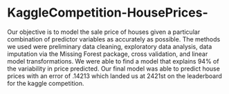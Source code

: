 # KaggleCompetition-HousePrices-
Our objective is to model the sale price of houses given a particular combination of predictor variables as accurately as possible. The methods we used were preliminary data cleaning, exploratory data analysis, data imputation via the Missing Forest package, cross validation, and linear model transformations. We were able to find a model that explains 94% of the variability in price predicted. Our final model was able to predict house prices with an error of .14213 which landed us at 2421st on the leaderboard for the kaggle competition. 
